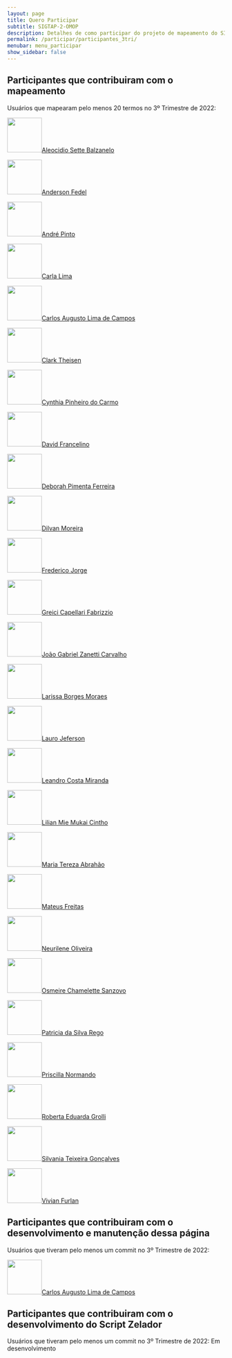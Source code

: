 ```yaml
---
layout: page
title: Quero Participar
subtitle: SIGTAP-2-OMOP
description: Detalhes de como participar do projeto de mapeamento do SIGTAP para OMOP CDM
permalink: /participar/participantes_3tri/
menubar: menu_participar
show_sidebar: false
---
```


## Participantes que contribuiram com o mapeamento
Usuários que mapearam pelo menos 20 termos no 3º Trimestre de 2022:

<img src="https://media-exp1.licdn.com/dms/image/C4E03AQFS527sVkFwRg/profile-displayphoto-shrink_400_400/0/1633603851238?e=1669248000&v=beta&t=5SpyHKvpLh_T8xhLR0mimKDQiQr1Ts03AWaedj7TYUk" alt="" class="center" style="width:80px;"/>[Aleocidio Sette Balzanelo](https://www.linkedin.com/in/aleocidio/)

<img src="https://media-exp1.licdn.com/dms/image/C4E03AQEXRnMRqs9VRA/profile-displayphoto-shrink_400_400/0/1635446126270?e=1669248000&v=beta&t=d4Oy1mdkbnMfEG3HqsedvZ-4lZQwt2w3fo8lIqiUHp8" alt="" class="center" style="width:80px;"/>[Anderson Fedel](https://www.linkedin.com/in/anderson-fedel/)

<img src="https://media-exp1.licdn.com/dms/image/C4D03AQHHy3j_q_FqFA/profile-displayphoto-shrink_400_400/0/1663696689707?e=1669248000&v=beta&t=cife1n0LnDJ7jCDKcn_-fF96lvfhpjgPfawxrxc01XE" alt="" class="center" style="width:80px;"/>[André Pinto](https://www.linkedin.com/in/andr%C3%A9-pinto-b04645164/)

<img src="https://media-exp1.licdn.com/dms/image/C4E03AQFwxqPS_CzxBg/profile-displayphoto-shrink_400_400/0/1637417611786?e=1669248000&v=beta&t=TdVX9CJ8wu5U7TNAi4amtnPwGjuSkhV_qBHR7sO9GKk" alt="" class="center" style="width:80px;"/>[Carla Lima](https://www.linkedin.com/in/carla-lima-bb052b39/)

<img src="https://media-exp1.licdn.com/dms/image/C4D03AQGkxHeMh8nU7g/profile-displayphoto-shrink_400_400/0/1652404982513?e=1669248000&v=beta&t=r6dFUmf6UDxC4IiPAcfF6Qvc60x61SIYfiGNuGYumwI" alt="" class="center" style="width:80px;"/>[Carlos Augusto Lima de Campos](https://www.linkedin.com/in/carlosalcampos/)

<img src="" alt="" class="center" style="width:80px;"/>[Clark Theisen]()

<img src="https://media-exp1.licdn.com/dms/image/C5603AQHnw92_2iziXQ/profile-displayphoto-shrink_400_400/0/1648164996055?e=1669248000&v=beta&t=IEENgbnnEEqpoPDcD-kAbzwdN5qgfxNCg5gozIFT6f8" alt="" class="center" style="width:80px;"/>[Cynthia Pinheiro do Carmo](https://www.linkedin.com/in/cynthiapinheirodocarmo/)

<img src="https://media-exp1.licdn.com/dms/image/C4D03AQEFH1aPCHD6Pw/profile-displayphoto-shrink_400_400/0/1659900011956?e=1669248000&v=beta&t=-EE2p0OdMeyeq6I2VShA72QxeZ6kKsn6NcEiJPp5byA" alt="" class="center" style="width:80px;"/>[David Francelino](https://www.linkedin.com/in/david-francelino/)

<img src="https://media-exp1.licdn.com/dms/image/C5603AQFOpfbkWU94ZA/profile-displayphoto-shrink_400_400/0/1516323024888?e=1669248000&v=beta&t=YTjTSbSUah1cZzZYAUka8cw4JZiKwHVW8ccxnjZxe_Y" alt="" class="center" style="width:80px;"/>[Deborah Pimenta Ferreira](https://www.linkedin.com/in/deborah-pimenta-ferreira-00b5867/)

<img src="https://media-exp1.licdn.com/dms/image/C5103AQH4K1VsA_UW7A/profile-displayphoto-shrink_400_400/0/1516338634852?e=1669248000&v=beta&t=iS36W0P-3tNV6kuM9pF0yb-NaCpaYutvF5NvK60R8-M" alt="" class="center" style="width:80px;"/>[Dilvan Moreira](https://www.linkedin.com/in/dilvan/)

<img src="https://media-exp1.licdn.com/dms/image/C4D03AQEv1Xu6MRPoAQ/profile-displayphoto-shrink_400_400/0/1651237566925?e=1669248000&v=beta&t=lRsvaD_QggpNV3zLJSkaTU2L01oowaMd1dp0g2E8tu8" alt="" class="center" style="width:80px;"/>[Frederico Jorge](https://www.linkedin.com/in/frederico-jorge-0b22339a/)

<img src="https://media-exp1.licdn.com/dms/image/C4E03AQEikicafGTDPQ/profile-displayphoto-shrink_400_400/0/1618258152314?e=1669248000&v=beta&t=zExNY8cJAlX6qa6LOg3eAESDt1hFw6ovDrp7q_guHsA" alt="" class="center" style="width:80px;"/>[Greici Capellari Fabrizzio](https://www.linkedin.com/in/greici-capellari-fabrizzio-51a310154/)

<img src="https://media-exp1.licdn.com/dms/image/C4E03AQG00wRAxhk1gg/profile-displayphoto-shrink_400_400/0/1626392158156?e=1669248000&v=beta&t=LjKFQn88JIioK9VhnDM9NJWk6iFunTwFLSrlO3z2LYo" alt="" class="center" style="width:80px;"/>[João Gabriel Zanetti Carvalho](https://www.linkedin.com/in/joaogabrielzanetti/)

<img src="https://media-exp1.licdn.com/dms/image/C4D03AQF-Ifx7j6nlEA/profile-displayphoto-shrink_400_400/0/1657664344729?e=1669248000&v=beta&t=M_PYLkEao57gdIgXpawqn8XW6W-d9y4qOj09i5GMIRE" alt="" class="center" style="width:80px;"/>[Larissa Borges Moraes](https://www.linkedin.com/in/larissa-borges-moraes/)

<img src="https://media-exp1.licdn.com/dms/image/C4D03AQEN3uzqD3wx_A/profile-displayphoto-shrink_400_400/0/1658487028800?e=1669248000&v=beta&t=pcnNxQe1WgPqbvwXIxkDqtZ9E9TRH82dnACP9eUeV2Y" alt="" class="center" style="width:80px;"/>[Lauro Jeferson](https://www.linkedin.com/in/laurojeferson/)

<img src="https://media-exp1.licdn.com/dms/image/C4E03AQF3DyRD8yfyPw/profile-displayphoto-shrink_400_400/0/1516436925557?e=1669248000&v=beta&t=RZ7qnBdUNBnwCmSnZ8VLvMmJh8ZuPRyCo8mCkohNTYU" alt="" class="center" style="width:80px;"/>[Leandro Costa Miranda](https://www.linkedin.com/in/leandro-costa-miranda/)

<img src="https://media-exp1.licdn.com/dms/image/C4D03AQHdBcNiyhGZUw/profile-displayphoto-shrink_400_400/0/1658188856378?e=1669248000&v=beta&t=vkIoZ8nuk5GpKWqqU5IlRI9Z7EkQ0vCrwerZKjcBGDs" alt="" class="center" style="width:80px;"/>[Lilian Mie Mukai Cintho](https://www.linkedin.com/in/lilian-mie-mukai-cintho-631375241/)

<img src="https://media-exp1.licdn.com/dms/image/C4D03AQFuREf6gPFRyg/profile-displayphoto-shrink_400_400/0/1594999437387?e=1669248000&v=beta&t=FwPRWhgoTzR6CSmcgqgLNL7AkPhCa2C_nkBEURFxgKs" alt="" class="center" style="width:80px;"/>[Maria Tereza Abrahão](https://www.linkedin.com/in/tereza-abrahao/)

<img src="https://media-exp1.licdn.com/dms/image/C4D03AQHQ_aoinQC7Jg/profile-displayphoto-shrink_400_400/0/1557587362652?e=1669248000&v=beta&t=Ls5UZ-stJ5K5OnzyOO2sKpbLsmIVuQesBS6yQkzM1Nk" alt="" class="center" style="width:80px;"/>[Mateus Freitas](https://www.linkedin.com/in/mlfreitas/)

<img src="https://media-exp1.licdn.com/dms/image/C4D03AQH0nxJRFkWlUQ/profile-displayphoto-shrink_400_400/0/1659935072150?e=1669248000&v=beta&t=KdMPy83eQ-55nPChc_EjcjU8SOYII-fIshBvcx9vqxE" alt="" class="center" style="width:80px;"/>[Neurilene Oliveira](https://www.linkedin.com/in/neurilene-oliveira-15578348/)

<img src="https://media-exp1.licdn.com/dms/image/C4D03AQG9KPSUMiLVEw/profile-displayphoto-shrink_400_400/0/1517503941217?e=1669248000&v=beta&t=-_t3Wlc328TkkZHil37CXLjeXsUbJPwGuJar4rTO8Mg" alt="" class="center" style="width:80px;"/>[Osmeire Chamelette Sanzovo](https://www.linkedin.com/in/osmeire-chamelette-sanzovo-19163a28/)

<img src="https://media-exp1.licdn.com/dms/image/C4E03AQFunsvY_ncbDQ/profile-displayphoto-shrink_400_400/0/1558997568598?e=1669248000&v=beta&t=nnqaZdcgfrblljrw05LyaAFS-1JoXJRRqsOH5uQaBrg" alt="" class="center" style="width:80px;"/>[Patricia da Silva Rego](https://www.linkedin.com/in/patricia-rego-b42a143a/)

<img src="https://media-exp1.licdn.com/dms/image/C4D03AQEZBfg_lcA4eg/profile-displayphoto-shrink_400_400/0/1516557209816?e=1669248000&v=beta&t=noxtbEHkRiprSaTTa5lWJMuAhLbmrz70HUW49isRfCA" alt="" class="center" style="width:80px;"/>[Priscilla Normando](https://www.linkedin.com/in/priscilla-normando-07b2a915/)

<img src="https://media-exp1.licdn.com/dms/image/C4D03AQHDFjmeyJUa6Q/profile-displayphoto-shrink_400_400/0/1663424571411?e=1669248000&v=beta&t=OWZ9-PMFUvpVwm0R6seQ-cP7IKZL6hDS2CeAEg2IZDc" alt="" class="center" style="width:80px;"/>[Roberta Eduarda Grolli](https://www.linkedin.com/in/roberta-eduarda-grolli-86b9b61b2/)

<img src="https://media-exp1.licdn.com/dms/image/C4D03AQFVPXv4tA44wA/profile-displayphoto-shrink_400_400/0/1642529108043?e=1669248000&v=beta&t=cVChKR1nwtlGilfZu_rsX3m6FO9oTKlDCPbcqBMknlE" alt="" class="center" style="width:80px;"/>[Silvania Teixeira Gonçalves](https://www.linkedin.com/in/silvania-teixeira-gon%C3%A7alves-0332065b/)

<img src="https://media-exp1.licdn.com/dms/image/C4D03AQEWiyJM4h6vog/profile-displayphoto-shrink_400_400/0/1587075151911?e=1669248000&v=beta&t=a35LCWlrpV4v_-H8aV3P1sURQ066Yxshvw3_MuUY43k" alt="" class="center" style="width:80px;"/>[Vivian Furlan](https://www.linkedin.com/in/enfvivianfurlan/)

## Participantes que contribuiram com o desenvolvimento e manutenção dessa página
Usuários que tiveram pelo menos um commit no 3º Trimestre de 2022:

<img src="https://media-exp1.licdn.com/dms/image/C4D03AQGkxHeMh8nU7g/profile-displayphoto-shrink_400_400/0/1652404982513?e=1669248000&v=beta&t=r6dFUmf6UDxC4IiPAcfF6Qvc60x61SIYfiGNuGYumwI" alt="" class="center" style="width:80px;"/>[Carlos Augusto Lima de Campos](https://www.linkedin.com/in/carlosalcampos/)

## Participantes que contribuiram com o desenvolvimento do Script Zelador
Usuários que tiveram pelo menos um commit no 3º Trimestre de 2022:
Em desenvolvimento
